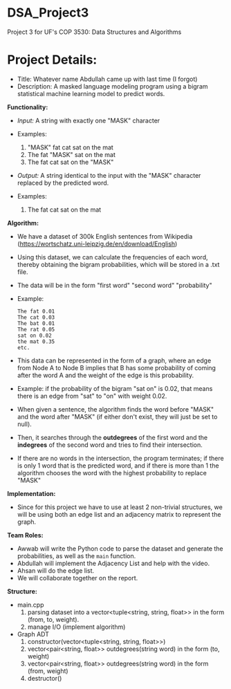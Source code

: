 # DSA_Project3
Project 3 for UF's COP 3530: Data Structures and Algorithms

# Project Details:
- Title: Whatever name Abdullah came up with last time (I forgot)
- Description: A masked language modeling program using a bigram statistical machine learning model to predict words.

**Functionality:**
- *Input:* A string with exactly one "MASK" character
- Examples:
  1. "MASK" fat cat sat on the mat
  2. The fat "MASK" sat on the mat
  3. The fat cat sat on the "MASK"

- *Output:* A string identical to the input with the "MASK" character replaced by the predicted word.
- Examples:
  1. The fat cat sat on the mat

**Algorithm:**
- We have a dataset of 300k English sentences from Wikipedia (https://wortschatz.uni-leipzig.de/en/download/English)
- Using this dataset, we can calculate the frequencies of each word, thereby obtaining the bigram probabilities, which will be stored in a .txt file.
- The data will be in the form "first word" "second word" "probability"
- Example:
  ```
  The fat 0.01
  The cat 0.03
  The bat 0.01
  The rat 0.05
  sat on 0.02
  the mat 0.35
  etc.
  ```

- This data can be represented in the form of a graph, where an edge from Node A to Node B implies that B has some probability of coming after the word A and the weight of the edge is this probability.
- Example: if the probability of the bigram "sat on" is 0.02, that means there is an edge from "sat" to "on" with weight 0.02.

- When given a sentence, the algorithm finds the word before "MASK" and the word after "MASK" (if either don't exist, they will just be set to null).
- Then, it searches through the **outdegrees** of the first word and the **indegrees** of the second word and tries to find their intersection.
- If there are no words in the intersection, the program terminates; if there is only 1 word that is the predicted word, and if there is more than 1 the algorithm chooses the word with the highest probability to replace "MASK"

**Implementation:**
- Since for this project we have to use at least 2 non-trivial structures, we will be using both an edge list and an adjacency matrix to represent the graph.

**Team Roles:**
- Awwab will write the Python code to parse the dataset and generate the probabilities, as well as the `main` function.
- Abdullah will implement the Adjacency List and help with the video.
- Ahsan will do the edge list.
- We will collaborate together on the report.

**Structure:**
- main.cpp
  1. parsing dataset into a vector<tuple<string, string, float>> in the form (from, to, weight).
  2. manage I/O (implement algorithm)
- Graph ADT
  1. constructor(vector<tuple<string, string, float>>)
  2. vector<pair<string, float>> outdegrees(string word) in the form (to, weight)
  3. vector<pair<string, float>> outdegrees(string word) in the form (from, weight)
  4. destructor()
